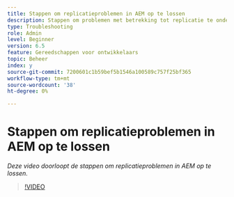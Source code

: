 ```yaml
---
title: Stappen om replicatieproblemen in AEM op te lossen
description: Stappen om problemen met betrekking tot replicatie te onderzoeken en op te lossen
type: Troubleshooting
role: Admin
level: Beginner
version: 6.5
feature: Gereedschappen voor ontwikkelaars
topic: Beheer
index: y
source-git-commit: 7200601c1b59bef5b1546a100589c757f25bf365
workflow-type: tm+mt
source-wordcount: '38'
ht-degree: 0%

---
```



# Stappen om replicatieproblemen in AEM op te lossen

*Deze video doorloopt de stappen om replicatieproblemen in AEM op te lossen.*

>[!VIDEO](https://video.tv.adobe.com/v/335471?quality=9&learn=on)
